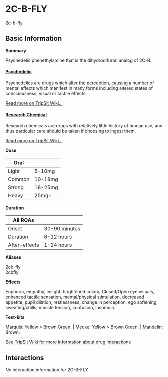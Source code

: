 # 2C-B-FLY

2c-b-fly

## Basic Information

**Summary**

Psychedelic phenethylamine that is the dihydrodifuran analog of 2C-B.

#### [Psychedelic](/category/psychedelic)

Psychedelics are drugs which alter the perception, causing a number of mental effects which manifest in many forms including altered states of consciousness, visual or tactile effects.

[Read more on TripSit Wiki...](#{category.wiki})

#### [Research Chemical](/category/research-chemical)

Research chemicals are drugs with relatively little history of human use, and thus particular care should be taken if choosing to ingest them.

[Read more on TripSit Wiki...](#{category.wiki})

**Dose**

| Oral   |         |
| ------ | ------- |
| Light  | 5-10mg  |
| Common | 10-18mg |
| Strong | 18-25mg |
| Heavy  | 25mg+   |

**Duration**

| All ROAs      |               |
| ------------- | ------------- |
| Onset         | 30-90 minutes |
| Duration      | 6-12 hours    |
| After-effects | 1-24 hours    |

**Aliases**

2cb-fly  
2cbfly  

**Effects**

Euphoria, empathy, insight, brightened colour, Closed/Open eye visuals, enhanced tactile sensation, mental/physical stimulation, decreased appetite, pupil dilation, restlessness, change in perception, ego softening, sweating/chills, muscle tension, confusion, insomnia.

**Test-kits**

Marquis: Yellow > Brown Green. | Mecke: Yellow > Brown Green. | Mandelin: Brown.

[See TripSit Wiki for more information about drug interactions](http://combo.tripsit.me/)

## Interactions

No interaction information for 2C-B-FLY